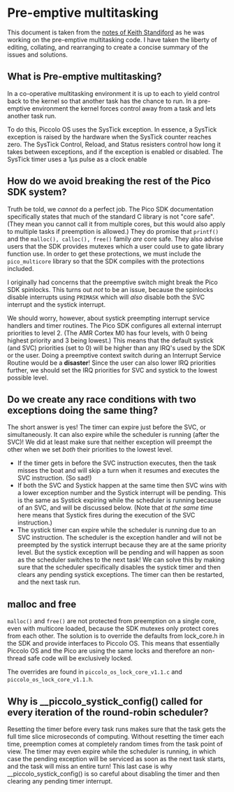# Pre-emptive multitasking
This document is taken from the [notes of Keith Standiford](https://gist.github.com/KStandiford/785bbea1e542ee4032a0ed28d38ed57b) as he was working on the
pre-emptive multitasking code. I have taken the liberty of editing, collating, and rearranging to create a concise summary of the issues and solutions.

## What is Pre-emptive multitasking?
In a co-operative multitasking environment it is up to each to yield control back to the kernel so that another task has the chance to run.
In a pre-emptive environment the kernel forces control away from a task and lets another task run. 

To do this, Piccolo OS uses the SysTick exception. In essence, a SysTick exception is raised by the hardware when the SysTick counter reaches zero.
The SysTick Control, Reload, and Status resisters control how long it takes between exceptions, and if the exception is enabled or disabled. The SysTick timer uses a 1μs pulse as a clock enable

## How do we avoid breaking the rest of the Pico SDK system?
Truth be told, we *cannot* do a perfect job. The Pico SDK documentation specifically states that 
much of the standard C library is not "core safe". (They mean you cannot call it from multiple
cores, but this would also apply to multiple tasks if preemption is allowed.) They do promise that 
`printf()` and the `malloc(), calloc(), free()` family *are* core safe. They also advise users that
the SDK provides mutexes which a user could use to gate library function use. In order to get these
protections, we must include the `pico_multicore` library so that the SDK compiles with the protections 
included.

I originally had concerns that the preemptive switch might break the Pico SDK spinlocks. This turns out *not* 
to be an issue, because the spinlocks disable interrupts using `PRIMASK` which will *also* disable 
both the SVC interrupt and the systick interrupt.

We should worry, however, about systick preempting interrupt service handlers and timer routines. 
The Pico SDK configures all external interrupt priorities to level 2. (The AMR Cortex M0 has four levels,
with 0 being highest priority and 3 being lowest.) This means that the default systick (and SVC) priorities
(set to 0) will be higher than any IRQ's used by the SDK or the user. Doing a preemptive context switch during an
Interrupt Service Routine would be a **disaster**! Since the user can also lower IRQ priorities further, we
should set the IRQ priorities for SVC and systick to the lowest possible level.

## Do we create any race conditions with two exceptions doing the same thing?
The short answer is yes! The timer can expire just before the SVC, or simultaneously. It can also expire
while the scheduler is running (after the SVC)! We did at least make sure that neither exception
will preempt the other when we set *both* their priorities to the lowest level.
- If the timer gets in before the SVC instruction executes, then the task misses the boat and will skip
a turn when it resumes and executes the SVC instruction. (So sad!)
- If both the SVC and Systick happen at the same time then SVC wins with a lower exception number and
the Systick interrupt will be pending. This is the same as Systick expiring while the scheduler is running 
because of an SVC, and will be discussed below. (Note that *at the same time* here means that Systick fires
during the execution of the SVC instruction.)
- The systick timer can expire while the scheduler is running due to an SVC instruction. The scheduler is the
exception handler and will not be preempted by the systick interrupt because they are at the same
priority level. But the systick exception will be pending and will happen as soon as the scheduler switches to 
the next task! We can solve this by making sure that the scheduler specifically disables the systick timer
and then clears any pending systick exceptions. The timer can then be restarted, and the next task run.

## malloc and free
`malloc()` and `free()` are not protected from preemption on a single core, even with multicore loaded, because the SDK mutexes only protect cores from each other.
The solution is to override the defaults from lock_core.h in the SDK and provide interfaces to Piccolo OS. This means that essentially Piccolo OS and the Pico are using the
same locks and therefore an non-thread safe code will be exclusively locked.

The overrides are found in `piccolo_os_lock_core_v1.1.c` and `piccolo_os_lock_core_v1.1.h`.

## Why is __piccolo_systick_config() called for every iteration of the round-robin scheduler?
Resetting the timer before every task runs makes sure that the task gets the full time slice microseconds of computing.
Without resetting the timer each time, preemption comes at completely random times from the task point of view. 
The timer may even expire while the scheduler is running, in which case the pending exception will be serviced as soon as the next task starts,
and the task will miss an entire turn! This last case is why __piccolo_systick_config() is so careful about disabling the timer and then
clearing any pending timer interrupt.
